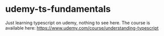 # udemy-ts-fundamentals

Just learning typescript on udemy, nothing to see here.  The course is available here:  https://www.udemy.com/course/understanding-typescript
